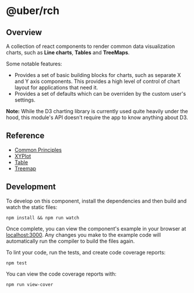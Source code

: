 # @uber/rch

## Overview

A collection of react components to render common data visualization charts, such as **Line charts**, **Tables** and **TreeMaps**.

Some notable features:

- Provides a set of basic building blocks for charts, such as separate X and Y axis components. This provides a high level of control of chart layout for applications that need it.
- Provides a set of defaults which can be overriden by the custom user's settings.

**Note:** While the D3 charting library is currently used quite heavily under the hood, this module's API doesn't require the app to know anything about D3.


## Reference

* [Common Principles](docs/common-principles.md)
* [XYPlot](docs/xy-plot.md)
* [Table](docs/table.md)
* [Treemap](docs/treemap.md)

## Development

To develop on this component, install the dependencies and then build and watch the static files:

```
npm install && npm run watch
```

Once complete, you can view the component's example in your browser at [localhost:3000](http://localhost:3000). Any changes you make to the example code will automatically run the compiler to build the files again.

To lint your code, run the tests, and create code coverage reports:
```
npm test
```

You can view the code coverage reports with:
```
npm run view-cover
```
